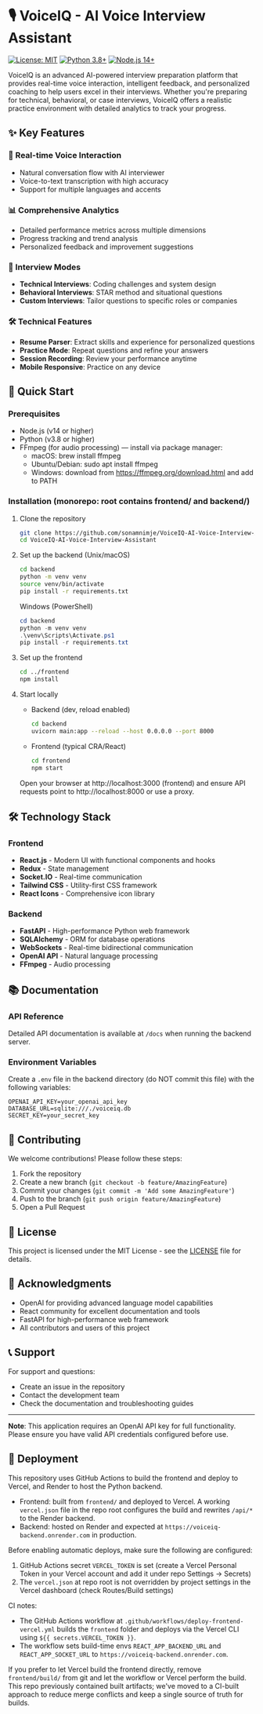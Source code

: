 # 🎙️ VoiceIQ - AI Voice Interview Assistant

[![License: MIT](https://img.shields.io/badge/License-MIT-yellow.svg)](https://opensource.org/licenses/MIT)
[![Python 3.8+](https://img.shields.io/badge/python-3.8+-blue.svg)](https://www.python.org/downloads/)
[![Node.js 14+](https://img.shields.io/badge/Node.js-14+-green.svg)](https://nodejs.org/)

VoiceIQ is an advanced AI-powered interview preparation platform that provides real-time voice interaction, intelligent feedback, and personalized coaching to help users excel in their interviews. Whether you're preparing for technical, behavioral, or case interviews, VoiceIQ offers a realistic practice environment with detailed analytics to track your progress.

## ✨ Key Features

### 🎤 Real-time Voice Interaction
- Natural conversation flow with AI interviewer
- Voice-to-text transcription with high accuracy
- Support for multiple languages and accents

### 📊 Comprehensive Analytics
- Detailed performance metrics across multiple dimensions
- Progress tracking and trend analysis
- Personalized feedback and improvement suggestions

### 🎯 Interview Modes
- **Technical Interviews**: Coding challenges and system design
- **Behavioral Interviews**: STAR method and situational questions
- **Custom Interviews**: Tailor questions to specific roles or companies

### 🛠️ Technical Features
- **Resume Parser**: Extract skills and experience for personalized questions
- **Practice Mode**: Repeat questions and refine your answers
- **Session Recording**: Review your performance anytime
- **Mobile Responsive**: Practice on any device

## 🚀 Quick Start

### Prerequisites
- Node.js (v14 or higher)
- Python (v3.8 or higher)
- FFmpeg (for audio processing) — install via package manager:
  - macOS: brew install ffmpeg
  - Ubuntu/Debian: sudo apt install ffmpeg
  - Windows: download from https://ffmpeg.org/download.html and add to PATH

### Installation (monorepo: root contains frontend/ and backend/)
1. Clone the repository
   ```bash
   git clone https://github.com/sonamnimje/VoiceIQ-AI-Voice-Interview-Assistant.git
   cd VoiceIQ-AI-Voice-Interview-Assistant
   ```

2. Set up the backend (Unix/macOS)
   ```bash
   cd backend
   python -m venv venv
   source venv/bin/activate
   pip install -r requirements.txt
   ```
   Windows (PowerShell)
   ```powershell
   cd backend
   python -m venv venv
   .\venv\Scripts\Activate.ps1
   pip install -r requirements.txt
   ```

3. Set up the frontend
   ```bash
   cd ../frontend
   npm install
   ```

4. Start locally
   - Backend (dev, reload enabled)
     ```bash
     cd backend
     uvicorn main:app --reload --host 0.0.0.0 --port 8000
     ```
   - Frontend (typical CRA/React)
     ```bash
     cd frontend
     npm start
     ```
   Open your browser at http://localhost:3000 (frontend) and ensure API requests point to http://localhost:8000 or use a proxy.

## 🛠️ Technology Stack

### Frontend
- **React.js** - Modern UI with functional components and hooks
- **Redux** - State management
- **Socket.IO** - Real-time communication
- **Tailwind CSS** - Utility-first CSS framework
- **React Icons** - Comprehensive icon library

### Backend
- **FastAPI** - High-performance Python web framework
- **SQLAlchemy** - ORM for database operations
- **WebSockets** - Real-time bidirectional communication
- **OpenAI API** - Natural language processing
- **FFmpeg** - Audio processing

## 📚 Documentation

### API Reference
Detailed API documentation is available at `/docs` when running the backend server.

### Environment Variables
Create a `.env` file in the backend directory (do NOT commit this file) with the following variables:
```
OPENAI_API_KEY=your_openai_api_key
DATABASE_URL=sqlite:///./voiceiq.db
SECRET_KEY=your_secret_key
```

## 🤝 Contributing

We welcome contributions! Please follow these steps:
1. Fork the repository
2. Create a new branch (`git checkout -b feature/AmazingFeature`)
3. Commit your changes (`git commit -m 'Add some AmazingFeature'`)
4. Push to the branch (`git push origin feature/AmazingFeature`)
5. Open a Pull Request

## 📄 License

This project is licensed under the MIT License - see the [LICENSE](LICENSE) file for details.

## 🙏 Acknowledgments

- OpenAI for providing advanced language model capabilities
- React community for excellent documentation and tools
- FastAPI for high-performance web framework
- All contributors and users of this project

## 📞 Support

For support and questions:
- Create an issue in the repository
- Contact the development team
- Check the documentation and troubleshooting guides

---

**Note**: This application requires an OpenAI API key for full functionality. Please ensure you have valid API credentials configured before use.

## 🚢 Deployment

This repository uses GitHub Actions to build the frontend and deploy to Vercel, and Render to host the Python backend.

- Frontend: built from `frontend/` and deployed to Vercel. A working `vercel.json` file in the repo root configures the build and rewrites `/api/*` to the Render backend.
- Backend: hosted on Render and expected at `https://voiceiq-backend.onrender.com` in production.

Before enabling automatic deploys, make sure the following are configured:

1. GitHub Actions secret `VERCEL_TOKEN` is set (create a Vercel Personal Token in your Vercel account and add it under repo Settings → Secrets)
2. The `vercel.json` at repo root is not overridden by project settings in the Vercel dashboard (check Routes/Build settings)

CI notes:

- The GitHub Actions workflow at `.github/workflows/deploy-frontend-vercel.yml` builds the `frontend` folder and deploys via the Vercel CLI using `${{ secrets.VERCEL_TOKEN }}`.
- The workflow sets build-time envs `REACT_APP_BACKEND_URL` and `REACT_APP_SOCKET_URL` to `https://voiceiq-backend.onrender.com`.

If you prefer to let Vercel build the frontend directly, remove `frontend/build/` from git and let the workflow or Vercel perform the build. This repo previously contained built artifacts; we've moved to a CI-built approach to reduce merge conflicts and keep a single source of truth for builds.
